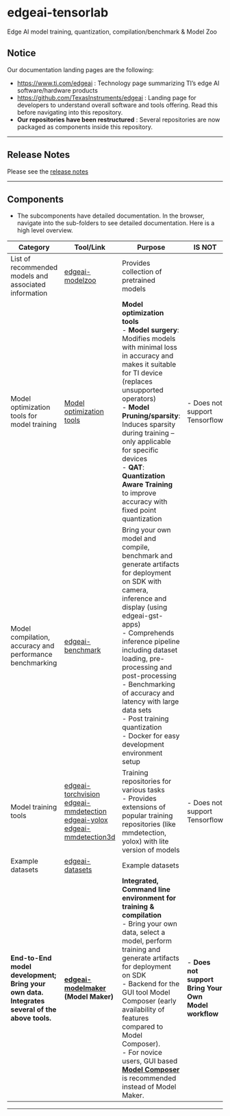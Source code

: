 # edgeai-tensorlab 
Edge AI model training, quantization, compilation/benchmark & Model Zoo

## Notice
Our documentation landing pages are the following:
- https://www.ti.com/edgeai : Technology page summarizing TI’s edge AI software/hardware products 
- https://github.com/TexasInstruments/edgeai : Landing page for developers to understand overall software and tools offering. Read this before navigating into this repository.
- **Our repositories have been restructured** : Several repositories are now packaged as components inside this repository.

<hr>

## Release Notes
Please see the [release notes](docs/release_notes.md)

<hr>

## Components
* The subcomponents have detailed documentation. In the browser, navigate into the sub-folders to see detailed documentation. Here is a high level overview.

| Category                                                                                      | Tool/Link                                                                                                                                                            | Purpose                                                                                                                                                                                                                                                                                                                                                                                                              | IS NOT                                               |
|-----------------------------------------------------------------------------------------------|----------------------------------------------------------------------------------------------------------------------------------------------------------------------|----------------------------------------------------------------------------------------------------------------------------------------------------------------------------------------------------------------------------------------------------------------------------------------------------------------------------------------------------------------------------------------------------------------------|------------------------------------------------------|
| List of recommended models and associated information                                         | [edgeai-modelzoo](edgeai-modelzoo)                                                                                                                                   | Provides collection of pretrained models                                                                                                                                                                                                                                                                                                                                                                             |
| Model optimization tools for model training                                                   | [Model optimization tools](edgeai-modeloptimization)                                                                                                                 | **Model optimization tools**<br>- **Model surgery**: Modifies models with minimal loss in accuracy and makes it suitable for TI device (replaces unsupported operators)<br>- **Model Pruning/sparsity**: Induces sparsity during training – only applicable for specific devices<br>- **QAT**: **Quantization Aware Training** to improve accuracy with fixed point quantization<br>                                 | - Does not support Tensorflow                        |
| Model compilation, accuracy and performance benchmarking                                      | [edgeai-benchmark](edgeai-benchmark)                                                                                                                                 | Bring your own model and compile, benchmark and generate artifacts for deployment on SDK with camera, inference and display (using edgeai-gst-apps)<br>- Comprehends inference pipeline including dataset loading, pre-processing and post-processing<br>- Benchmarking of accuracy and latency with large data sets<br>- Post training quantization<br>- Docker for easy development environment setup              |                                                      |
| Model training tools                                                                          | [edgeai-torchvision](edgeai-torchvision)<br>[edgeai-mmdetection](edgeai-mmdetection)<br>[edgeai-yolox](edgeai-yolox)<br>[edgeai-mmdetection3d](edgeai-mmdetection3d) | Training repositories for various tasks<br>- Provides extensions of popular training repositories (like mmdetection, yolox) with lite version of models                                                                                                                                                                                                                                                              | - Does not support Tensorflow                        |
| Example datasets                                                                              | [edgeai-datasets](edgeai-datasets)                                                                                                                                   | Example datasets                                                                                                                                                                                                                                                                                                                                                                                                     |                                                      |
| **End-to-End model development; Bring your own data. Integrates several of the above tools.** | **[edgeai-modelmaker](edgeai-modelmaker) (Model Maker)**                                                                                                             | **Integrated, Command line environment for training & compilation**<br>- Bring your own data, select a model, perform training and generate artifacts for deployment on SDK<br>- Backend for the GUI tool Model Composer (early availability of features compared to Model Composer).<br>- For novice users, GUI based **[Model Composer](https://dev.ti.com/edgeaistudio/)** is recommended instead of Model Maker. | - **Does not support Bring Your Own Model workflow** |


<hr>
